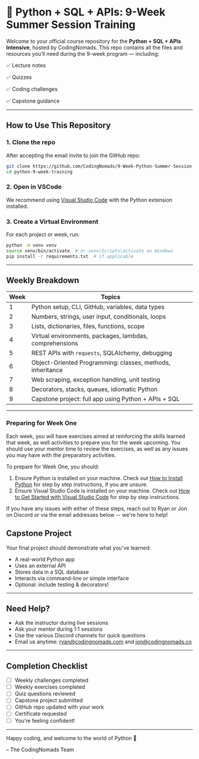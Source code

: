 
# 🐍 Python + SQL + APIs: 9-Week Summer Session Training

Welcome to your official course repository for the **Python + SQL + APIs Intensive**, hosted by CodingNomads. This repo contains all the files and resources you’ll need during the 9-week program — including:

✅ Lecture notes  

✅ Quizzes 

✅ Coding challenges 

✅ Capstone guidance 

---


## How to Use This Repository

### 1. Clone the repo 
After accepting the email invite to join the GitHub repo:
```bash
git clone https://github.com/CodingNomads/9-Week-Python-Summer-Session.git
cd python-9-week-training
```

### 2. Open in VSCode

We recommend using [Visual Studio Code](https://code.visualstudio.com/) with the Python extension installed.

### 3. Create a Virtual Environment

For each project or week, run:

```bash
python -m venv venv
source venv/bin/activate  # or venv\Scripts\activate on Windows
pip install -r requirements.txt  # if applicable
```

---

## Weekly Breakdown

| Week | Topics                                                     |
| ---- | ---------------------------------------------------------- |
| 1    | Python setup, CLI, GitHub, variables, data types           |
| 2    | Numbers, strings, user input, conditionals, loops          |
| 3    | Lists, dictionaries, files, functions, scope               |
| 4    | Virtual environments, packages, lambdas, comprehensions    |
| 5    | REST APIs with `requests`, SQLAlchemy, debugging           |
| 6    | Object-Oriented Programming: classes, methods, inheritance |
| 7    | Web scraping, exception handling, unit testing             |
| 8    | Decorators, stacks, queues, idiomatic Python               |
| 9    | Capstone project: full app using Python + APIs + SQL       |

---

### Preparing for Week One

Each week, you will have exercises aimed at reinforcing the skills learned that week, as well activities to prepare you for the week upcoming. You should use your mentor time to review the exercises, as well as any issues you may have with the preparatory activities.

To prepare for Week One, you should:

1. Ensure Python is installed on your machine. Check out [How to Install Python](https://codingnomads.com/how-to-install-python) for step by step instructions, if you are unsure.
2. Ensure Visual Studio Code is installed on your machine. Check out [How to Get Started with Visual Studio Code](https://codingnomads.com/how-to-get-started-with-visual-studio-code) for step by step instructions.

If you have any issues with either of these steps, reach out to Ryan or Jon on Discord or via the email addresses below -- we're here to help!

## Capstone Project

Your final project should demonstrate what you've learned:

* A real-world Python app
* Uses an external API
* Stores data in a SQL database
* Interacts via command-line or simple interface
* Optional: include testing & decorators!

---

## Need Help?

* Ask the instructor during live sessions
* Ask your mentor during 1:1 sessions
* Use the various Discord channels for quick questions
* Email us anytime: [ryan@codingnomads.com](mailto:ryan@codingnomads.com) and [jon@codingnomads.co](mailto:jon@codingnomads.co)

---

## Completion Checklist

* [ ] Weekly challenges completed
* [ ] Weekly exercises completed
* [ ] Quiz questions reviewed
* [ ] Capstone project submitted
* [ ] GitHub repo updated with your work
* [ ] Certificate requested
* [ ] You’re feeling confident!

---

Happy coding, and welcome to the world of Python 🐍

– The CodingNomads Team


